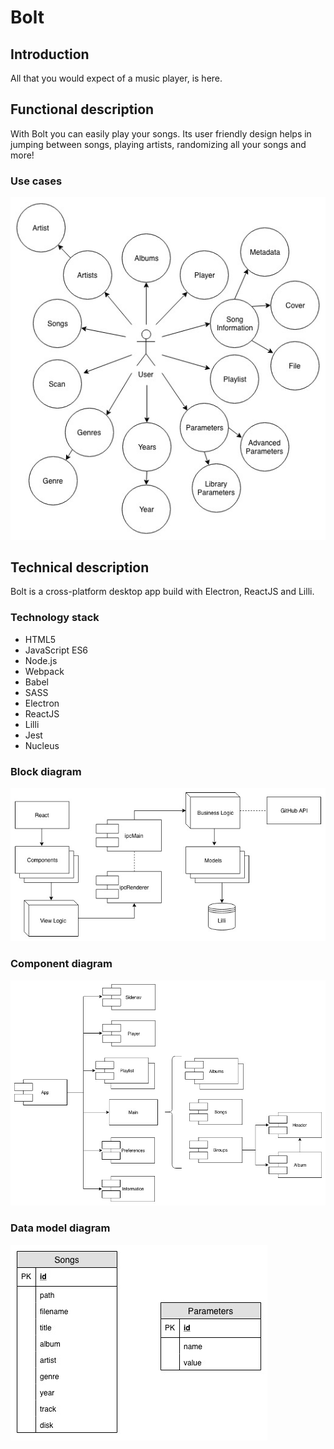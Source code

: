 # **Bolt**

## Introduction

All that you would expect of a music player, is here.

## Functional description

With Bolt you can easily play your songs. Its user friendly design helps in jumping between songs, playing artists, randomizing all your songs and more!

### Use cases
![Use cases](assets/img/diagrams/usage.jpeg "use case diagram")

## Technical description

Bolt is a cross-platform desktop app build with Electron, ReactJS and Lilli.

### Technology stack

* HTML5
* JavaScript ES6
* Node.js
* Webpack
* Babel
* SASS
* Electron
* ReactJS
* Lilli
* Jest
* Nucleus

### Block diagram
![Block diagram](assets/img/diagrams//block.jpeg "Block diagram")

### Component diagram
![Component diagram](assets/img/diagrams//component.jpeg "Component diagram")

### Data model diagram
![Model diagram](assets/img/diagrams/model.jpeg "Model diagram")
